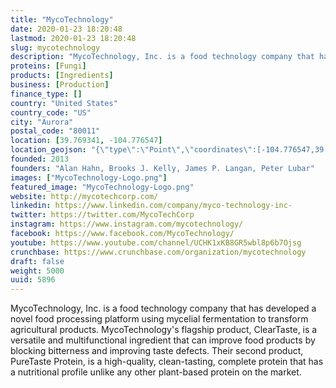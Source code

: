 ```yaml
---
title: "MycoTechnology"
date: 2020-01-23 18:20:48
lastmod: 2020-01-23 18:20:48
slug: mycotechnology
description: "MycoTechnology, Inc. is a food technology company that has developed a novel food processing platform using mycelial fermentation to transform agricultural products. MycoTechnology's flagship product, ClearTaste, is a versatile and multifunctional ingredient that can improve food products by blocking bitterness and improving taste defects. Their second product, PureTaste Protein, is a high-quality, clean-tasting, complete protein that has a nutritional profile unlike any other plant-based protein on the market."
proteins: [Fungi]
products: [Ingredients]
business: [Production]
finance_type: []
country: "United States"
country_code: "US"
city: "Aurora"
postal_code: "80011"
location: [39.769341, -104.776547]
location_geojson: "{\"type\":\"Point\",\"coordinates\":[-104.776547,39.769341]}"
founded: 2013
founders: "Alan Hahn, Brooks J. Kelly, James P. Langan, Peter Lubar"
images: ["MycoTechnology-Logo.png"]
featured_image: "MycoTechnology-Logo.png"
website: http://mycotechcorp.com/
linkedin: https://www.linkedin.com/company/myco-technology-inc-
twitter: https://twitter.com/MycoTechCorp
instagram: https://www.instagram.com/mycotechnology/
facebook: https://www.facebook.com/MycoTechnology/
youtube: https://www.youtube.com/channel/UCHK1xKB8GR5wbl8p6b7Ojsg
crunchbase: https://www.crunchbase.com/organization/mycotechnology
draft: false
weight: 5000
uuid: 5896
---
```

MycoTechnology, Inc. is a food technology company that has developed a novel food processing platform using mycelial fermentation to transform agricultural products. MycoTechnology's flagship product, ClearTaste, is a versatile and multifunctional ingredient that can improve food products by blocking bitterness and improving taste defects. Their second product, PureTaste Protein, is a high-quality, clean-tasting, complete protein that has a nutritional profile unlike any other plant-based protein on the market.
